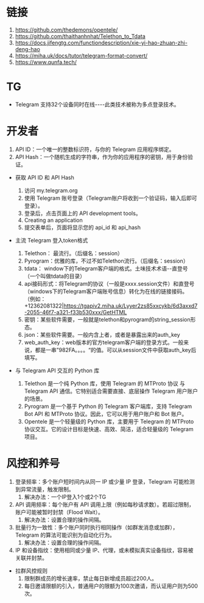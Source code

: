 # 链接
1. https://github.com/thedemons/opentele/
2. https://github.com/thaithanhnhat/Telethon_to_Tdata
3. https://docs.jifengtg.com/functiondescription/xie-yi-hao-zhuan-zhi-deng-hao
4. https://miha.uk/docs/tutor/telegram-format-convert/
5. https://www.qunfa.tech/


# TG

- Telegram 支持32个设备同时在线----此类技术被称为多点登录技术。

# 开发者
1. API ID：一个唯一的整数标识符，与你的 Telegram 应用程序绑定。
2. API Hash：一个随机生成的字符串，作为你的应用程序的密钥，用于身份验证。

- 获取 API ID 和 API Hash
    1. 访问 my.telegram.org
    2. 使用 Telegram 账号登录（Telegram账户将收到一个验证码，输入后即可登录）。
    3. 登录后，点击页面上的 API development tools。
    4. Creating an application 
    5. 提交表单后，页面将显示您的 api_id 和 api_hash


- 主流 Telegram 登入token格式
    1. Telethon： 最流行。（后缀名：session）
    2. Pyrogram：优雅的库，不过不如Telethon流行。（后缀名：session）
    3. tdata： window下的Telegram客户端的格式。土味技术术语--直登号（一个叫做tdata的目录）
    4. api接码形式：将Telegram的协议（一般是xxxx.session文件）和直登号（windows下的Telegram客户端账号信息）转化为在线的链接接码。 （例如： +12362081322|https://tgapiv2.miha.uk/Lyyer2zs85xxcykb/6d3axxd7-2055-46f7-a321-f33b530xxx/GetHTML
    5. 密钥：某些软件需要，一般就是telethon和pyrogram的string_session形态。
    6. json：某些软件需要。一般内含上者，或者是暴露出来的auth_key
    7. web_auth_key：web版本的官方telegram客户端的登录方式。一般来说，都是一串”982FA。。。。“的值。可以从session文件中获取auth_key后填写。


- 与 Telegram API 交互的 Python 库
    1. Telethon 是一个纯 Python 库，使用 Telegram 的 MTProto 协议 与 Telegram API 通信。它特别适合需要直接、底层操作 Telegram 用户账户的场景。
    2. Pyrogram 是一个基于 Python 的 Telegram 客户端库，支持 Telegram Bot API 和 MTProto 协议。因此，它可以用于用户账户和 Bot 账户。
    3. Opentele 是一个轻量级的 Python 库，主要用于 Telegram 的 MTProto 协议交互。它的设计目标是快速、高效、简洁，适合轻量级的 Telegram 项目。


# 风控和养号
1. 登录频率：多个账户短时间内从同一 IP 或少量 IP 登录，Telegram 可能检测到异常流量，触发限制。
    1. 解决办法：一个IP登入1个或2个TG
2. API 调用频率：每个账户有 API 调用上限（例如每秒请求数）。若超过限制，账户可能被暂时封禁（Flood Wait）。
    1. 解决办法：设置合理的操作间隔。
3. 批量行为一致性：多个账户同时执行相同操作（如群发消息或加群），Telegram 的算法可能识别为自动化行为。
    1. 解决办法：设置合理的操作间隔。
4. IP 和设备指纹：使用相同或少量 IP、代理，或未模拟真实设备指纹，容易被关联并封禁。


- 拉群风控规则
    1. 限制群成员的增长速率，禁止每日新增成员超过200人。
    2. 每日邀请限额的引入，普通用户的限额为100次邀请，而认证用户则为500次。